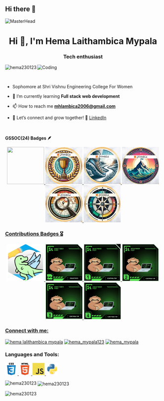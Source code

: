 ## Hi there 👋
![MasterHead](https://media1.giphy.com/headers/GitHub/w8ZJLtJbmuph.gif)
<h1 align="center">Hi 👋, I'm Hema Laithambica Mypala</h1>
<h3 align="center">Tech enthusiast</h3>
<img align="right" alt="Coding" width="400" src="https://mir-s3-cdn-cf.behance.net/project_modules/disp/601014116770475.6068beff4640a.gif">


<p align="left"> <img src="https://komarev.com/ghpvc/?username=hema230123&label=Profile%20views&color=0e75b6&style=flat" alt="hema230123" /> </p>

<p align="left"> <a href="https://twitter.com/" target="blank"><img src="https://img.shields.io/twitter/follow/?logo=twitter&style=for-the-badge" alt="" /></a> </p>

- Sophomore at Shri Vishnu Engineering College For Women
- 🌱 I’m currently learning **Full stack web development**

- 📫 How to reach me **mhlambica2006@gmail.com**
- 👥 Let’s connect and grow together! 🌱 [LinkedIn](https://www.linkedin.com/in/hema-lalithambica-mypala-47a4b5298/)
<br><br><br>

<b>GSSOC(24) Badges 🪶</b><br>
<div style='display:flex; align-items:center;' align='center'><a href="https://gssoc.girlscript.tech/leaderboard">
<img src="https://raw.githubusercontent.com/GSSoC24/Postman-Challenge/main/docs/assets/Postman%20White.png" width="120px" height="120px" gap: 30px />
  <img src="12.png" width="120px" height="120px" gap: 20px />
  <img src="13.png" width="120px" height="120px" gap: 20px />
  <img src="14.png" width="120px" height="120px" gap: 20px />
  <img src="15.png" width="120px" height="120px" gap: 20px />
  <img src="16.png" width="120px" height="120px" gap: 20px />
</div>

### Contributions Badges 🎖️
<div style='display:flex; align-items:center;' align='center'><a href="https://gssoc.girlscript.tech/leaderboard">
<img src="17.png" width="120px" height="120px" gap: 30px />
  <img src="18.png" width="120px" height="120px" gap: 20px />
  <img src="19.png" width="120px" height="120px" gap: 20px />
  <img src="20.png" width="120px" height="120px" gap: 20px />
  <img src="21.png" width="120px" height="120px" gap: 20px />
  <img src="22.png" width="120px" height="120px" gap: 20px />
</div>

<h3 align="left">Connect with me:</h3>
<p align="left">
<a href="https://linkedin.com/in/hema lalithambica mypala" target="blank"><img align="center" src="https://raw.githubusercontent.com/rahuldkjain/github-profile-readme-generator/master/src/images/icons/Social/linked-in-alt.svg" alt="hema lalithambica mypala" height="30" width="40" /></a>
<a href="https://www.codechef.com/users/hema_mypala123" target="blank"><img align="center" src="https://cdn.jsdelivr.net/npm/simple-icons@3.1.0/icons/codechef.svg" alt="hema_mypala123" height="30" width="40" /></a>
<a href="https://www.leetcode.com/hema_mypala" target="blank"><img align="center" src="https://raw.githubusercontent.com/rahuldkjain/github-profile-readme-generator/master/src/images/icons/Social/leet-code.svg" alt="hema_mypala" height="30" width="40" /></a>
</p>

<h3 align="left">Languages and Tools:</h3>
<p align="left"> <a href="https://www.w3schools.com/css/" target="_blank" rel="noreferrer"> <img src="https://raw.githubusercontent.com/devicons/devicon/master/icons/css3/css3-original-wordmark.svg" alt="css3" width="40" height="40"/> </a> <a href="https://www.w3.org/html/" target="_blank" rel="noreferrer"> <img src="https://raw.githubusercontent.com/devicons/devicon/master/icons/html5/html5-original-wordmark.svg" alt="html5" width="40" height="40"/> </a> <a href="https://developer.mozilla.org/en-US/docs/Web/JavaScript" target="_blank" rel="noreferrer"> <img src="https://raw.githubusercontent.com/devicons/devicon/master/icons/javascript/javascript-original.svg" alt="javascript" width="40" height="40"/> </a> <a href="https://www.python.org" target="_blank" rel="noreferrer"> <img src="https://raw.githubusercontent.com/devicons/devicon/master/icons/python/python-original.svg" alt="python" width="40" height="40"/> </a> </p>

<p><img align="left" src="https://github-readme-stats.vercel.app/api/top-langs?username=hema230123&show_icons=true&locale=en&layout=compact" alt="hema230123" /></p>

<p>&nbsp;<img align="center" src="https://github-readme-stats.vercel.app/api?username=hema230123&show_icons=true&locale=en" alt="hema230123" /></p>

<p><img align="center" src="https://github-readme-streak-stats.herokuapp.com/?user=hema230123&" alt="hema230123" /></p>
